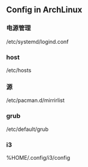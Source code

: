## Config in ArchLinux 

### 电源管理
/etc/systemd/logind.conf

### host
/etc/hosts

### 源
/etc/pacman.d/mirrirlist

### grub
/etc/default/grub

### i3
%HOME/.config/i3/config
